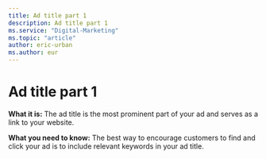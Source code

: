 ```yaml
---
title: Ad title part 1
description: Ad title part 1
ms.service: "Digital-Marketing"
ms.topic: "article"
author: eric-urban
ms.author: eur
---
```


# Ad title part 1

**What it is:**  The ad title is the most prominent part of your ad and serves as a link to your website.

**What you need to know:**  The best way to encourage customers to find and click your ad is to include relevant keywords in your ad title.


